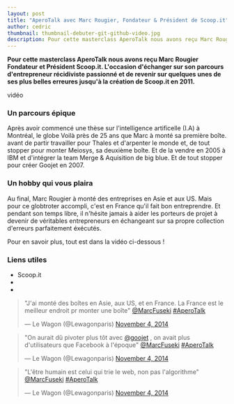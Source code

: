 ```yaml
---
layout: post
title: "AperoTalk avec Marc Rougier, Fondateur & Président de Scoop.it"
author: cedric
thumbnail: thumbnail-debuter-git-github-video.jpg
description: Pour cette masterclass AperoTalk nous avons reçu Marc Rougier Fondateur et Président Scoop.it. L'occasion d'échanger sur son parcours d'entrepreneur récidiviste passionné et de revenir sur quelques unes de ses plus belles erreures jusqu'à la création de Scoop.it en 2011.
---
```


**Pour cette masterclass AperoTalk nous avons reçu Marc Rougier Fondateur et Président Scoop.it. L'occasion d'échanger sur son parcours d'entrepreneur récidiviste passionné et de revenir sur quelques unes de ses plus belles erreures jusqu'à la création de Scoop.it en 2011.**

vidéo

### Un parcours épique

Après avoir commencé une thèse sur l'intelligence artificelle (I.A) à Montréal, le globe Voilà près de 25 ans que Marc à monté sa première boîte. avant de partir travailler pour Thales et d'arpenter le monde et, de tout stopper pour monter Meiosys, sa deuxième boîte. Et de la vendre en 2005 à IBM et d'intégrer la team Merge & Aquisition de big blue. Et de tout stopper pour créer Goojet en 2007.

### Un hobby qui vous plaira

Au final, Marc Rougier à monté des entreprises en Asie et aux US. Mais pour ce globtroter accompli, c'est en France qu'il fait bon entreprendre. Et pendant son temps libre, il n'hésite jamais à aider les porteurs de projet à devenir de véritables entrepreneurs en échangeant sur sa propre collection d'erreurs parfaitement éxécutés.

Pour en savoir plus, tout est dans la vidéo ci-dessous !

### Liens utiles

- Scoop.it
-
-



<blockquote class="twitter-tweet" lang="en"><p>&quot;J&#39;ai monté des boîtes en Asie, aux US, et en France. La France est le meilleur endroit pr monter une boîte&quot; <a href="https://twitter.com/MarcFuseki">@MarcFuseki</a> <a href="https://twitter.com/hashtag/AperoTalk?src=hash">#AperoTalk</a></p>&mdash; Le Wagon (@Lewagonparis) <a href="https://twitter.com/Lewagonparis/status/529696107715375104">November 4, 2014</a></blockquote>
<script async src="//platform.twitter.com/widgets.js" charset="utf-8"></script>

<blockquote class="twitter-tweet" lang="en"><p>&quot;On aurait dû pivoter plus tôt avec <a href="https://twitter.com/goojet">@goojet</a> , on avait plus d&#39;utilisateurs que Facebook à l&#39;époque&quot; <a href="https://twitter.com/MarcFuseki">@MarcFuseki</a> <a href="https://twitter.com/hashtag/AperoTalk?src=hash">#AperoTalk</a></p>&mdash; Le Wagon (@Lewagonparis) <a href="https://twitter.com/Lewagonparis/status/529692709351854081">November 4, 2014</a></blockquote>
<script async src="//platform.twitter.com/widgets.js" charset="utf-8"></script>

<blockquote class="twitter-tweet" lang="en"><p>&quot;L&#39;être humain est celui qui trie le web, non pas l&#39;algorithme&quot; <a href="https://twitter.com/MarcFuseki">@MarcFuseki</a> <a href="https://twitter.com/hashtag/AperoTalk?src=hash">#AperoTalk</a></p>&mdash; Le Wagon (@Lewagonparis) <a href="https://twitter.com/Lewagonparis/status/529693127280717824">November 4, 2014</a></blockquote>
<script async src="//platform.twitter.com/widgets.js" charset="utf-8"></script>